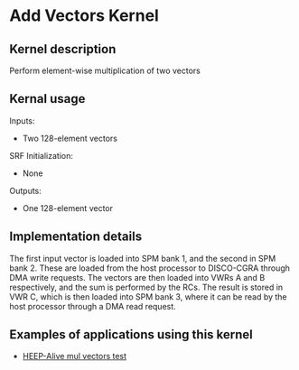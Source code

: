 # Add Vectors Kernel

## Kernel description

Perform element-wise multiplication of two vectors

## Kernal usage

Inputs:
* Two 128-element vectors

SRF Initialization:
* None

Outputs:
* One 128-element vector


## Implementation details

The first input vector is loaded into SPM bank 1, and the second in SPM bank 2. These are loaded from the host processor to DISCO-CGRA through DMA write requests. The vectors are then loaded into VWRs A and B respectively, and the sum is performed by the RCs. The result is stored in VWR C, which is then loaded into SPM bank 3, where it can be read by the host processor through a DMA read request.

## Examples of applications using this kernel

* [HEEP-Alive mul vectors test](https://github.com/esl-epfl/heepalive-imec/blob/master/sw/applications/add_vectors/dsip_add_vectors.c)

